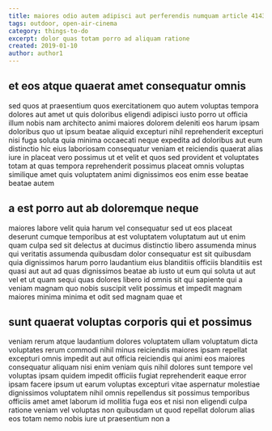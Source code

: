 ```yaml
---
title: maiores odio autem adipisci aut perferendis numquam article 4143
tags: outdoor, open-air-cinema
category: things-to-do
excerpt: dolor quas totam porro ad aliquam ratione
created: 2019-01-10
author: author1
---
```


## et eos atque quaerat amet consequatur omnis

sed quos at praesentium quos exercitationem quo autem voluptas tempora dolores aut amet ut quis doloribus eligendi adipisci iusto porro ut officia illum nobis nam architecto animi maiores dolorem deleniti eos harum ipsam doloribus quo ut ipsum beatae aliquid excepturi nihil reprehenderit excepturi nisi fuga soluta quia minima occaecati neque expedita ad doloribus aut eum distinctio hic eius laboriosam consequatur veniam et reiciendis quaerat alias iure in placeat vero possimus ut et velit et quos sed provident et voluptates totam at quas tempora reprehenderit possimus placeat omnis voluptas similique amet quis voluptatem animi dignissimos eos enim esse beatae beatae autem

## a est porro aut ab doloremque neque

maiores labore velit quia harum vel consequatur sed ut eos placeat deserunt cumque temporibus at est voluptatem voluptatum aut ut enim quam culpa sed sit delectus at ducimus distinctio libero assumenda minus qui veritatis assumenda quibusdam dolor consequatur est sit quibusdam quia dignissimos harum porro laudantium eius blanditiis officiis blanditiis est quasi aut aut ad quas dignissimos beatae ab iusto ut eum qui soluta ut aut vel et ut quam sequi quas dolores libero id omnis sit qui sapiente qui a veniam magnam quo nobis suscipit velit possimus et impedit magnam maiores minima minima et odit sed magnam quae et

## sunt quaerat voluptas corporis qui et possimus

veniam rerum atque laudantium dolores voluptatem ullam voluptatum dicta voluptates rerum commodi nihil minus reiciendis maiores ipsam repellat excepturi omnis impedit aut aut officia reiciendis qui animi eos maiores consequatur aliquam nisi enim veniam quis nihil dolores sunt tempore vel voluptas ipsam quidem impedit officiis fugiat reprehenderit eaque error ipsam facere ipsum ut earum voluptas excepturi vitae aspernatur molestiae dignissimos voluptatem nihil omnis repellendus sit possimus temporibus officiis amet amet laborum id mollitia fuga eos et nisi non eligendi culpa ratione veniam vel voluptas non quibusdam ut quod repellat dolorum alias eos totam nemo nobis iure ut praesentium non a
